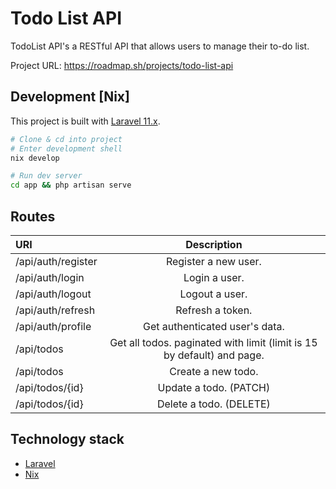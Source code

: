 # Todo List API

TodoList API's a RESTful API that allows users to manage their to-do list. 

Project URL: https://roadmap.sh/projects/todo-list-api


## Development \[Nix\]
This project is built with [Laravel 11.x](https://laravel.com/docs/11.x).

```bash
# Clone & cd into project
# Enter development shell
nix develop

# Run dev server 
cd app && php artisan serve
```

## Routes

|             URI        | Description                                            |
| :-------------------- | :-----------------------------------------------------: |
| /api/auth/register    |    Register a new user.                                 |
| /api/auth/login       |    Login a user.                                        |
| /api/auth/logout      |    Logout a user.                                       |
| /api/auth/refresh     |    Refresh a token.                                     |
| /api/auth/profile     |    Get authenticated user's data.                       |
| /api/todos            |    Get all todos. paginated with limit (limit is 15 by default) and page.  |
| /api/todos            |    Create a new todo.                                   |
| /api/todos/{id}       |    Update a todo. (PATCH)                               |
| /api/todos/{id}       |    Delete a todo. (DELETE)                              |

## Technology stack

- [Laravel](https://laravel.com/)
- [Nix](https://nixos.org/nix/)


